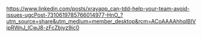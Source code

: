 
https://www.linkedin.com/posts/xrayapp_can-tdd-help-your-team-avoid-issues-ugcPost-7310619785766014977-HnO_?utm_source=share&utm_medium=member_desktop&rcm=ACoAAAAhhqIBIVipRWnJ_lCwJ8-zFcZbjyz9ic0

